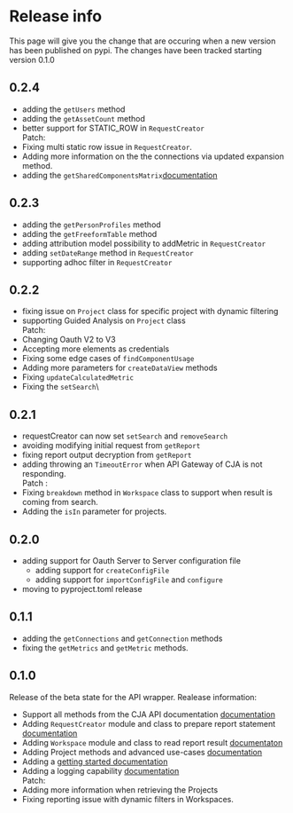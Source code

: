 # Release info

This page will give you the change that are occuring when a new version has been published on pypi.
The changes have been tracked starting version 0.1.0

## 0.2.4
* adding the `getUsers` method
* adding the `getAssetCount` method
* better support for STATIC_ROW in `RequestCreator`\
Patch:
* Fixing multi static row issue in `RequestCreator`.
* Adding more information on the the connections via updated expansion method.
* adding the `getSharedComponentsMatrix`[documentation](./cja.md#getSharedComponentsMatrix)

## 0.2.3
* adding the `getPersonProfiles` method
* adding the `getFreeformTable` method
* adding attribution model possibility to addMetric in `RequestCreator`
* adding `setDateRange` method in `RequestCreator`
* supporting adhoc filter in `RequestCreator`

## 0.2.2

* fixing issue on `Project` class for specific project with dynamic filtering
* supporting Guided Analysis on `Project` class\
Patch:
* Changing Oauth V2 to V3
* Accepting more elements as credentials
* Fixing some edge cases of `findComponentUsage`
* Adding more parameters for `createDataView` methods
* Fixing `updateCalculatedMetric`
* Fixing the `setSearch`\

## 0.2.1

* requestCreator can now set `setSearch` and `removeSearch`
* avoiding modifying initial request from `getReport` 
* fixing report output decryption from `getReport`
* adding throwing an `TimeoutError` when API Gateway of CJA is not responding.\
Patch : 
* Fixing `breakdown` method in `Workspace` class to support when result is coming from search.
* Adding the `isIn` parameter for projects.

## 0.2.0

* adding support for Oauth Server to Server configuration file
  * adding support for `createConfigFile`
  * adding support for `importConfigFile` and `configure`
* moving to pyproject.toml release

## 0.1.1

* adding the `getConnections` and `getConnection` methods
* fixing the `getMetrics` and `getMetric` methods.

## 0.1.0

Release of the beta state for the API wrapper.
Realease information:
* Support all methods from the CJA API documentation [documentation](./main.md)
* Adding `RequestCreator` module and class to prepare report statement [documentation](./requestCreator.md)
* Adding `Workspace` module and class to read report result [documentaton](./workspace.md)
* Adding Project methods and advanced use-cases [documentation](./projects.md)
* Adding a [getting started documentation](./getting_started.md)
* Adding a logging capability [documentation](./logging.md)\
Patch:
* Adding more information when retrieving the Projects
* Fixing reporting issue with dynamic filters in Workspaces. 